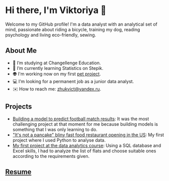 # Hi there, I'm Viktoriya 👋

Welcome to my GitHub profile! I'm a data analyst with an analytical set of mind,
passionate about riding a bicycle, training my dog, reading psychology and living eco-friendly, sewing.

## About Me
- 📌 I’m studying at Changellenge Education.
- 🌱 I’m currently learning Statistics on Stepik.
- 👽 I'm working now on my first [pet project](https://github.com/zhukvv/traffic_accidents_analysis). 
- 💻 I’m looking for a permanent job as a junior data analyst.
- ✉️ How to reach me: zhukvict@yandex.ru.

## Projects
- [Building a model to predict football match results](https://github.com/zhukvv/Football_match_results_forecast): It was the most challenging project at that moment for me because building models is something that I was only learning to do.
- ["It's not a pancake" bliny fast food restaurant opening in the US](https://github.com/zhukvv/Bliny-restaurant-grand-opening): My first project where I used Python to analyse data.
- [My first project at the data analytics course](https://github.com/zhukvv/Airbnb-rent): Using a SQL database and Excel skills, I had to analyze the list of flats and choose suitable ones according to the requirements given.

## [Resume](https://github.com/zhukvv/resume)
